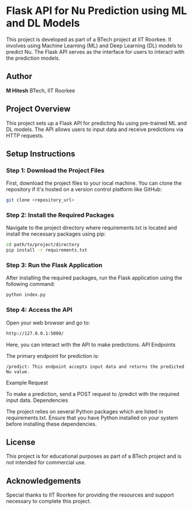 # Flask API for Nu Prediction using ML and DL Models

This project is developed as part of a BTech project at IIT Roorkee. It involves using Machine Learning (ML) and Deep Learning (DL) models to predict Nu. The Flask API serves as the interface for users to interact with the prediction models.

## Author
**M Hitesh**
BTech, IIT Roorkee

## Project Overview
This project sets up a Flask API for predicting Nu using pre-trained ML and DL models. The API allows users to input data and receive predictions via HTTP requests.

## Setup Instructions

### Step 1: Download the Project Files
First, download the project files to your local machine. You can clone the repository if it's hosted on a version control platform like GitHub:
```bash
git clone <repository_url>
```

### Step 2: Install the Required Packages
Navigate to the project directory where requirements.txt is located and install the necessary packages using pip:
```bash
cd path/to/project/directory
pip install -r requirements.txt
```

### Step 3: Run the Flask Application
After installing the required packages, run the Flask application using the following command:
```bash
python index.py
```

### Step 4: Access the API
Open your web browser and go to:
```bash
http://127.0.0.1:5000/
```

Here, you can interact with the API to make predictions.
API Endpoints

The primary endpoint for prediction is:

    /predict: This endpoint accepts input data and returns the predicted Nu value.

Example Request

To make a prediction, send a POST request to /predict with the required input data.
Dependencies

The project relies on several Python packages which are listed in requirements.txt. Ensure that you have Python installed on your system before installing these dependencies.

## License
This project is for educational purposes as part of a BTech project and is not intended for commercial use.

## Acknowledgements
Special thanks to IIT Roorkee for providing the resources and support necessary to complete this project.
